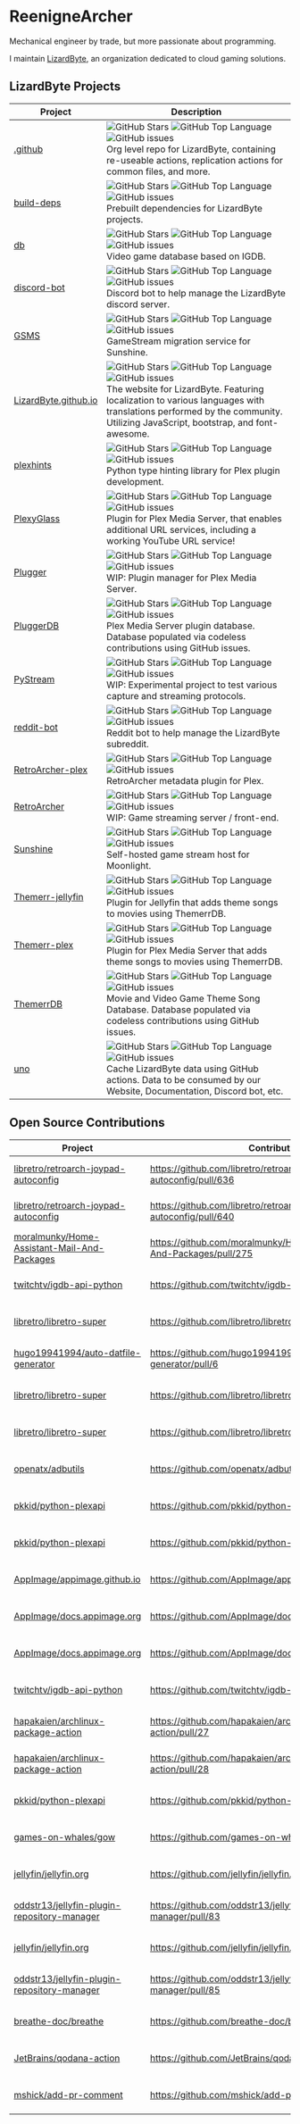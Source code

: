 # ReenigneArcher

Mechanical engineer by trade, but more passionate about programming.

I maintain [LizardByte](https://github.com/LizrdByte), an organization dedicated to cloud gaming solutions.

## LizardByte Projects

| Project                                                                    | Description                                                                                                                                                                                                                                                                                                                                                                                                                                                                                                                      |
|----------------------------------------------------------------------------|----------------------------------------------------------------------------------------------------------------------------------------------------------------------------------------------------------------------------------------------------------------------------------------------------------------------------------------------------------------------------------------------------------------------------------------------------------------------------------------------------------------------------------|
| [.github](https://github.com/LizardByte/.github)                           | ![GitHub Stars](https://img.shields.io/github/stars/LizardByte/.github?style=for-the-badge)               ![GitHub Top Language](https://img.shields.io/github/languages/top/LizardByte/.github?style=for-the-badge)               ![GitHub issues](https://img.shields.io/github/issues-raw/LizardByte/.github?style=for-the-badge)               <br> Org level repo for LizardByte, containing re-useable actions, replication actions for common files, and more.                                                            |
| [build-deps](https://github.com/LizardByte/build-deps)                     | ![GitHub Stars](https://img.shields.io/github/stars/LizardByte/build-deps?style=for-the-badge)            ![GitHub Top Language](https://img.shields.io/github/languages/top/LizardByte/build-deps?style=for-the-badge)            ![GitHub issues](https://img.shields.io/github/issues-raw/LizardByte/build-deps?style=for-the-badge)            <br> Prebuilt dependencies for LizardByte projects.                                                                                                                           |
| [db](https://github.com/LizardByte/db)                                     | ![GitHub Stars](https://img.shields.io/github/stars/LizardByte/db?style=for-the-badge)                    ![GitHub Top Language](https://img.shields.io/github/languages/top/LizardByte/db?style=for-the-badge)                    ![GitHub issues](https://img.shields.io/github/issues-raw/LizardByte/db?style=for-the-badge)                    <br> Video game database based on IGDB.                                                                                                                                       |
| [discord-bot](https://github.com/LizardByte/discord-bot)                   | ![GitHub Stars](https://img.shields.io/github/stars/LizardByte/discord-bot?style=for-the-badge)           ![GitHub Top Language](https://img.shields.io/github/languages/top/LizardByte/discord-bot?style=for-the-badge)           ![GitHub issues](https://img.shields.io/github/issues-raw/LizardByte/discord-bot?style=for-the-badge)           <br> Discord bot to help manage the LizardByte discord server.                                                                                                                |
| [GSMS](https://github.com/LizardByte/GSMS)                                 | ![GitHub Stars](https://img.shields.io/github/stars/LizardByte/GSMS?style=for-the-badge)                  ![GitHub Top Language](https://img.shields.io/github/languages/top/LizardByte/GSMS?style=for-the-badge)                  ![GitHub issues](https://img.shields.io/github/issues-raw/LizardByte/GSMS?style=for-the-badge)                  <br> GameStream migration service for Sunshine.                                                                                                                               |
| [LizardByte.github.io](https://github.com/LizardByte/LizardByte.github.io) | ![GitHub Stars](https://img.shields.io/github/stars/LizardByte/LizardByte.github.io?style=for-the-badge)  ![GitHub Top Language](https://img.shields.io/github/languages/top/LizardByte/LizardByte.github.io?style=for-the-badge)  ![GitHub issues](https://img.shields.io/github/issues-raw/LizardByte/LizardByte.github.io?style=for-the-badge)  <br> The website for LizardByte. Featuring localization to various languages with translations performed by the community. Utilizing JavaScript, bootstrap, and font-awesome. |
| [plexhints](https://github.com/LizardByte/plexhints)                       | ![GitHub Stars](https://img.shields.io/github/stars/LizardByte/plexhints?style=for-the-badge)             ![GitHub Top Language](https://img.shields.io/github/languages/top/LizardByte/plexhints?style=for-the-badge)             ![GitHub issues](https://img.shields.io/github/issues-raw/LizardByte/plexhints?style=for-the-badge)             <br> Python type hinting library for Plex plugin development.                                                                                                                 |
| [PlexyGlass](https://github.com/LizardByte/PlexyGlass)                     | ![GitHub Stars](https://img.shields.io/github/stars/LizardByte/PlexyGlass?style=for-the-badge)            ![GitHub Top Language](https://img.shields.io/github/languages/top/LizardByte/PlexyGlass?style=for-the-badge)            ![GitHub issues](https://img.shields.io/github/issues-raw/LizardByte/PlexyGlass?style=for-the-badge)            <br> Plugin for Plex Media Server, that enables additional URL services, including a working YouTube URL service!                                                             |
| [Plugger](https://github.com/LizardByte/Plugger)                           | ![GitHub Stars](https://img.shields.io/github/stars/LizardByte/Plugger?style=for-the-badge)               ![GitHub Top Language](https://img.shields.io/github/languages/top/LizardByte/Plugger?style=for-the-badge)               ![GitHub issues](https://img.shields.io/github/issues-raw/LizardByte/Plugger?style=for-the-badge)               <br> WIP: Plugin manager for Plex Media Server.                                                                                                                               |
| [PluggerDB](https://github.com/LizardByte/PluggerDB)                       | ![GitHub Stars](https://img.shields.io/github/stars/LizardByte/PluggerDB?style=for-the-badge)             ![GitHub Top Language](https://img.shields.io/github/languages/top/LizardByte/PluggerDB?style=for-the-badge)             ![GitHub issues](https://img.shields.io/github/issues-raw/LizardByte/PluggerDB?style=for-the-badge)             <br> Plex Media Server plugin database. Database populated via codeless contributions using GitHub issues.                                                                    |
| [PyStream](https://github.com/LizardByte/PyStream)                         | ![GitHub Stars](https://img.shields.io/github/stars/LizardByte/PyStream?style=for-the-badge)              ![GitHub Top Language](https://img.shields.io/github/languages/top/LizardByte/PyStream?style=for-the-badge)              ![GitHub issues](https://img.shields.io/github/issues-raw/LizardByte/PyStream?style=for-the-badge)              <br> WIP: Experimental project to test various capture and streaming protocols.                                                                                               |
| [reddit-bot](https://github.com/LizardByte/reddit-bot)                     | ![GitHub Stars](https://img.shields.io/github/stars/LizardByte/reddit-bot?style=for-the-badge)            ![GitHub Top Language](https://img.shields.io/github/languages/top/LizardByte/reddit-bot?style=for-the-badge)            ![GitHub issues](https://img.shields.io/github/issues-raw/LizardByte/reddit-bot?style=for-the-badge)            <br> Reddit bot to help manage the LizardByte subreddit.                                                                                                                      |
| [RetroArcher-plex](https://github.com/LizardByte/RetroArcher-plex)         | ![GitHub Stars](https://img.shields.io/github/stars/LizardByte/RetroArcher-plex?style=for-the-badge)      ![GitHub Top Language](https://img.shields.io/github/languages/top/LizardByte/RetroArcher-plex?style=for-the-badge)      ![GitHub issues](https://img.shields.io/github/issues-raw/LizardByte/RetroArcher-plex?style=for-the-badge)      <br> RetroArcher metadata plugin for Plex.                                                                                                                                    |
| [RetroArcher](https://github.com/LizardByte/RetroArcher)                   | ![GitHub Stars](https://img.shields.io/github/stars/LizardByte/RetroArcher?style=for-the-badge)           ![GitHub Top Language](https://img.shields.io/github/languages/top/LizardByte/RetroArcher?style=for-the-badge)           ![GitHub issues](https://img.shields.io/github/issues-raw/LizardByte/RetroArcher?style=for-the-badge)           <br> WIP: Game streaming server / front-end.                                                                                                                                  |
| [Sunshine](https://github.com/LizardByte/Sunshine)                         | ![GitHub Stars](https://img.shields.io/github/stars/LizardByte/Sunshine?style=for-the-badge)              ![GitHub Top Language](https://img.shields.io/github/languages/top/LizardByte/Sunshine?style=for-the-badge)              ![GitHub issues](https://img.shields.io/github/issues-raw/LizardByte/Sunshine?style=for-the-badge)              <br> Self-hosted game stream host for Moonlight.                                                                                                                              |
| [Themerr-jellyfin](https://github.com/LizardByte/Themerr-jellyfin)         | ![GitHub Stars](https://img.shields.io/github/stars/LizardByte/Themerr-jellyfin?style=for-the-badge)      ![GitHub Top Language](https://img.shields.io/github/languages/top/LizardByte/Themerr-jellyfin?style=for-the-badge)      ![GitHub issues](https://img.shields.io/github/issues-raw/LizardByte/Themerr-jellyfin?style=for-the-badge)      <br> Plugin for Jellyfin that adds theme songs to movies using ThemerrDB.                                                                                                     |
| [Themerr-plex](https://github.com/LizardByte/Themerr-plex)                 | ![GitHub Stars](https://img.shields.io/github/stars/LizardByte/Themerr-plex?style=for-the-badge)          ![GitHub Top Language](https://img.shields.io/github/languages/top/LizardByte/Themerr-plex?style=for-the-badge)          ![GitHub issues](https://img.shields.io/github/issues-raw/LizardByte/Themerr-plex?style=for-the-badge)          <br> Plugin for Plex Media Server that adds theme songs to movies using ThemerrDB.                                                                                            |
| [ThemerrDB](https://github.com/LizardByte/ThemerrDB)                       | ![GitHub Stars](https://img.shields.io/github/stars/LizardByte/ThemerrDB?style=for-the-badge)             ![GitHub Top Language](https://img.shields.io/github/languages/top/LizardByte/ThemerrDB?style=for-the-badge)             ![GitHub issues](https://img.shields.io/github/issues-raw/LizardByte/ThemerrDB?style=for-the-badge)             <br> Movie and Video Game Theme Song Database. Database populated via codeless contributions using GitHub issues.                                                             |
| [uno](https://github.com/LizardByte/uno)                                   | ![GitHub Stars](https://img.shields.io/github/stars/LizardByte/uno?style=for-the-badge)                   ![GitHub Top Language](https://img.shields.io/github/languages/top/LizardByte/uno?style=for-the-badge)                   ![GitHub issues](https://img.shields.io/github/issues-raw/LizardByte/uno?style=for-the-badge)                   <br> Cache LizardByte data using GitHub actions. Data to be consumed by our Website, Documentation, Discord bot, etc.                                                         |

## Open Source Contributions

| Project                                                                                                       | Contribution                                                            | Status                                                                                                                                       |
|---------------------------------------------------------------------------------------------------------------|-------------------------------------------------------------------------|----------------------------------------------------------------------------------------------------------------------------------------------|
| [libretro/retroarch-joypad-autoconfig](https://github.com/libretro/retroarch-joypad-autoconfig)               | https://github.com/libretro/retroarch-joypad-autoconfig/pull/636        | ![GitHub Pull Request](https://img.shields.io/github/pulls/detail/state/libretro/retroarch-joypad-autoconfig/636?style=for-the-badge)        |
| [libretro/retroarch-joypad-autoconfig](https://github.com/libretro/retroarch-joypad-autoconfig)               | https://github.com/libretro/retroarch-joypad-autoconfig/pull/640        | ![GitHub Pull Request](https://img.shields.io/github/pulls/detail/state/libretro/retroarch-joypad-autoconfig/640?style=for-the-badge)        |
| [moralmunky/Home-Assistant-Mail-And-Packages](https://github.com/moralmunky/Home-Assistant-Mail-And-Packages) | https://github.com/moralmunky/Home-Assistant-Mail-And-Packages/pull/275 | ![GitHub Pull Request](https://img.shields.io/github/pulls/detail/state/moralmunky/Home-Assistant-Mail-And-Packages/275?style=for-the-badge) |
| [twitchtv/igdb-api-python](https://github.com/twitchtv/igdb-api-python)                                       | https://github.com/twitchtv/igdb-api-python/pull/7                      | ![GitHub Pull Request](https://img.shields.io/github/pulls/detail/state/twitchtv/igdb-api-python/7?style=for-the-badge)                      |
| [libretro/libretro-super](https://github.com/libretro/libretro-super)                                         | https://github.com/libretro/libretro-super/pull/1564                    | ![GitHub Pull Request](https://img.shields.io/github/pulls/detail/state/libretro/libretro-super/1564?style=for-the-badge)                    |
| [hugo19941994/auto-datfile-generator](https://github.com/hugo19941994/auto-datfile-generator)                 | https://github.com/hugo19941994/auto-datfile-generator/pull/6           | ![GitHub Pull Request](https://img.shields.io/github/pulls/detail/state/hugo19941994/auto-datfile-generator/6?style=for-the-badge)           |
| [libretro/libretro-super](https://github.com/libretro/libretro-super)                                         | https://github.com/libretro/libretro-super/pull/1586                    | ![GitHub Pull Request](https://img.shields.io/github/pulls/detail/state/libretro/libretro-super/1586?style=for-the-badge)                    |
| [libretro/libretro-super](https://github.com/libretro/libretro-super)                                         | https://github.com/libretro/libretro-super/pull/1587                    | ![GitHub Pull Request](https://img.shields.io/github/pulls/detail/state/libretro/libretro-super/1587?style=for-the-badge)                    |
| [openatx/adbutils](https://github.com/openatx/adbutils)                                                       | https://github.com/openatx/adbutils/pull/57                             | ![GitHub Pull Request](https://img.shields.io/github/pulls/detail/state/openatx/adbutils/57?style=for-the-badge)                             |
| [pkkid/python-plexapi](https://github.com/pkkid/python-plexapi)                                               | https://github.com/pkkid/python-plexapi/pull/879                        | ![GitHub Pull Request](https://img.shields.io/github/pulls/detail/state/pkkid/python-plexapi/879?style=for-the-badge)                        |
| [pkkid/python-plexapi](https://github.com/pkkid/python-plexapi)                                               | https://github.com/pkkid/python-plexapi/pull/880                        | ![GitHub Pull Request](https://img.shields.io/github/pulls/detail/state/pkkid/python-plexapi/880?style=for-the-badge)                        |
| [AppImage/appimage.github.io](https://github.com/AppImage/appimage.github.io)                                 | https://github.com/AppImage/appimage.github.io/pull/2881                | ![GitHub Pull Request](https://img.shields.io/github/pulls/detail/state/AppImage/appimage.github.io/2881?style=for-the-badge)                |
| [AppImage/docs.appimage.org](https://github.com/AppImage/docs.appimage.org)                                   | https://github.com/AppImage/docs.appimage.org/pull/75                   | ![GitHub Pull Request](https://img.shields.io/github/pulls/detail/state/AppImage/docs.appimage.org/75?style=for-the-badge)                   |
| [AppImage/docs.appimage.org](https://github.com/AppImage/docs.appimage.org)                                   | https://github.com/AppImage/docs.appimage.org/pull/76                   | ![GitHub Pull Request](https://img.shields.io/github/pulls/detail/state/AppImage/docs.appimage.org/76?style=for-the-badge)                   |
| [twitchtv/igdb-api-python](https://github.com/twitchtv/igdb-api-python)                                       | https://github.com/twitchtv/igdb-api-python/pull/18                     | ![GitHub Pull Request](https://img.shields.io/github/pulls/detail/state/twitchtv/igdb-api-python/18?style=for-the-badge)                     |
| [hapakaien/archlinux-package-action](https://github.com/hapakaien/archlinux-package-action)                   | https://github.com/hapakaien/archlinux-package-action/pull/27           | ![GitHub Pull Request](https://img.shields.io/github/pulls/detail/state/hapakaien/archlinux-package-action/27?style=for-the-badge)           |
| [hapakaien/archlinux-package-action](https://github.com/hapakaien/archlinux-package-action)                   | https://github.com/hapakaien/archlinux-package-action/pull/28           | ![GitHub Pull Request](https://img.shields.io/github/pulls/detail/state/hapakaien/archlinux-package-action/28?style=for-the-badge)           |
| [pkkid/python-plexapi](https://github.com/pkkid/python-plexapi)                                               | https://github.com/pkkid/python-plexapi/pull/1039                       | ![GitHub Pull Request](https://img.shields.io/github/pulls/detail/state/pkkid/python-plexapi/1039?style=for-the-badge)                       |
| [games-on-whales/gow](https://github.com/games-on-whales/gow)                                                 | https://github.com/games-on-whales/gow/pull/123                         | ![GitHub Pull Request](https://img.shields.io/github/pulls/detail/state/games-on-whales/gow/123?style=for-the-badge)                         |
| [jellyfin/jellyfin.org](https://github.com/jellyfin/jellyfin.org)                                             | https://github.com/jellyfin/jellyfin.org/pull/370                       | ![GitHub Pull Request](https://img.shields.io/github/pulls/detail/state/jellyfin/jellyfin.org/370?style=for-the-badge)                       |
| [oddstr13/jellyfin-plugin-repository-manager](https://github.com/oddstr13/jellyfin-plugin-repository-manager) | https://github.com/oddstr13/jellyfin-plugin-repository-manager/pull/83  | ![GitHub Pull Request](https://img.shields.io/github/pulls/detail/state/oddstr13/jellyfin-plugin-repository-manager/83?style=for-the-badge)  |
| [jellyfin/jellyfin.org](https://github.com/jellyfin/jellyfin.org)                                             | https://github.com/jellyfin/jellyfin.org/pull/376                       | ![GitHub Pull Request](https://img.shields.io/github/pulls/detail/state/jellyfin/jellyfin.org/376?style=for-the-badge)                       |
| [oddstr13/jellyfin-plugin-repository-manager](https://github.com/oddstr13/jellyfin-plugin-repository-manager) | https://github.com/oddstr13/jellyfin-plugin-repository-manager/pull/85  | ![GitHub Pull Request](https://img.shields.io/github/pulls/detail/state/oddstr13/jellyfin-plugin-repository-manager/85?style=for-the-badge)  |
| [breathe-doc/breathe](https://github.com/breathe-doc/breathe)                                                 | https://github.com/breathe-doc/breathe/pull/896                         | ![GitHub Pull Request](https://img.shields.io/github/pulls/detail/state/breathe-doc/breathe/896?style=for-the-badge)                         |
| [JetBrains/qodana-action](https://github.com/JetBrains/qodana-action)                                         | https://github.com/JetBrains/qodana-action/pull/107                     | ![GitHub Pull Request](https://img.shields.io/github/pulls/detail/state/JetBrains/qodana-action/107?style=for-the-badge)                     |
| [mshick/add-pr-comment](https://github.com/mshick/add-pr-comment)                                             | https://github.com/mshick/add-pr-comment/pull/78                        | ![GitHub Pull Request](https://img.shields.io/github/pulls/detail/state/mshick/add-pr-comment/78?style=for-the-badge)                        |

